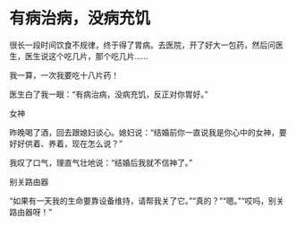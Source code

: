 # 有病治病，没病充饥

很长一段时间饮食不规律，终于得了胃病。去医院，开了好大一包药，然后问医生，医生说这个吃几片，那个吃几片…… 

我一算，一次我要吃十八片药！ 

医生白了我一眼：“有病治病，没病充饥，反正对你胃好。” 

女神 

昨晚喝了酒，回去跟媳妇谈心。媳妇说：“结婚前你一直说我是你心中的女神，要好好供着、养着，现在怎么说？” 

我叹了口气，理直气壮地说：“结婚后我就不信神了。” 

别关路由器 

“如果有一天我的生命要靠设备维持，请帮我关了它。”“真的？”“嗯。”“哎吗，别关路由器呀！”